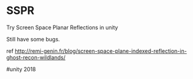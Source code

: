 # SSPR
Try Screen Space Planar Reflections in unity

Still have some bugs.

ref http://remi-genin.fr/blog/screen-space-plane-indexed-reflection-in-ghost-recon-wildlands/

#unity 2018
